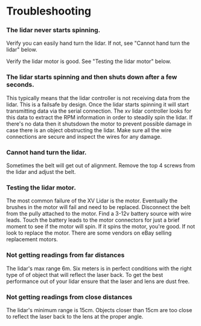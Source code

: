 # Troubleshooting

### The lidar never starts spinning.

Verify you can easily hand turn the lidar.  If not, see "Cannot hand turn the lidar" below.

Verify the lidar motor is good.  See "Testing the lidar motor" below.

### The lidar starts spinning and then shuts down after a few seconds.

This typically means that the lidar controller is not receiving data from the lidar.  This is a failsafe by design.  Once the lidar starts spinning it will start transmitting data via the serial connection.  The xv lidar controller looks for this data to extract the RPM information in order to steadily spin the lidar.  If there's no data then it shutsdown the motor to prevent possible damage in case there is an object obstructing the lidar.  Make sure all the wire connections are secure and inspect the wires for any damage.

### Cannot hand turn the lidar.

Sometimes the belt will get out of alignment.  Remove the top 4 screws from the lidar and adjust the belt.

### Testing the lidar motor.

The most common failure of the XV Lidar is the motor.  Eventually the brushes in the motor will fail and need to be replaced.  Disconnect the belt from the pully attached to the motor.  Find a 3-12v battery source with wire leads.  Touch the battery leads to the motor connectors for just a brief moment to see if the motor will spin.  If it spins the motor, you're good.  If not look to replace the motor.  There are some vendors on eBay selling replacement motors.

### Not getting readings from far distances

The lidar's max range 6m.  Six meters is in perfect conditions with the right type of of object that will reflect the laser back.  To get the best performance out of your lidar ensure that the laser and lens are dust free.

### Not getting readings from close distances

The lidar's minimum range is 15cm.  Objects closer than 15cm are too close to reflect the laser back to the lens at the proper angle.

